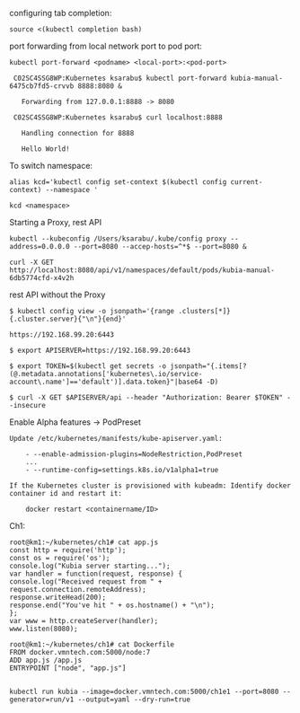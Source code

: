 configuring tab completion:
  
	source <(kubectl completion bash)
	
 port forwarding from local network port to pod port:
  
	kubectl port-forward <podname> <local-port>:<pod-port>
  
	 C02SC4SSG8WP:Kubernetes ksarabu$ kubectl port-forward kubia-manual-6475cb7fd5-crvvb 8888:8080 &
  
	   Forwarding from 127.0.0.1:8888 -> 8080
  
	 C02SC4SSG8WP:Kubernetes ksarabu$ curl localhost:8888
  
	   Handling connection for 8888
  
	   Hello World!

To switch namespace:

	alias kcd='kubectl config set-context $(kubectl config current-context) --namespace '
	
	kcd <namespace>

Starting a Proxy, rest API

	kubectl --kubeconfig /Users/ksarabu/.kube/config proxy --address=0.0.0.0 --port=8080 --accep-hosts=^*$ --port=8080 &

	curl -X GET http://localhost:8080/api/v1/namespaces/default/pods/kubia-manual-6db5774cfd-x4v2h
	
rest API without the Proxy

	$ kubectl config view -o jsonpath='{range .clusters[*]}{.cluster.server}{"\n"}{end}'
	
	https://192.168.99.20:6443
	
	$ export APISERVER=https://192.168.99.20:6443
	
	$ export TOKEN=$(kubectl get secrets -o jsonpath="{.items[?(@.metadata.annotations['kubernetes\.io/service-account\.name']=='default')].data.token}"|base64 -D)
	
	$ curl -X GET $APISERVER/api --header "Authorization: Bearer $TOKEN" --insecure
	
	
	
Enable Alpha features -> PodPreset

	Update /etc/kubernetes/manifests/kube-apiserver.yaml:
		
		- --enable-admission-plugins=NodeRestriction,PodPreset
		...
		- --runtime-config=settings.k8s.io/v1alpha1=true
	
	If the Kubernetes cluster is provisioned with kubeadm: Identify docker container id and restart it:
	
		docker restart <containername/ID>



Ch1:

	root@km1:~/kubernetes/ch1# cat app.js
	const http = require('http');
	const os = require('os');
	console.log("Kubia server starting...");
	var handler = function(request, response) {
  	console.log("Received request from " + request.connection.remoteAddress);
  	response.writeHead(200);
  	response.end("You've hit " + os.hostname() + "\n");
	};
	var www = http.createServer(handler);
	www.listen(8080);

	root@km1:~/kubernetes/ch1# cat Dockerfile 
	FROM docker.vmntech.com:5000/node:7
	ADD app.js /app.js
	ENTRYPOINT ["node", "app.js"]


	kubectl run kubia --image=docker.vmntech.com:5000/ch1e1 --port=8080 --generator=run/v1 --output=yaml --dry-run=true

